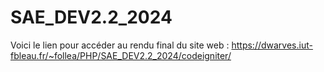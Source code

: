 # SAE_DEV2.2_2024

Voici le lien pour accéder au rendu final du site web : https://dwarves.iut-fbleau.fr/~follea/PHP/SAE_DEV2.2_2024/codeigniter/

